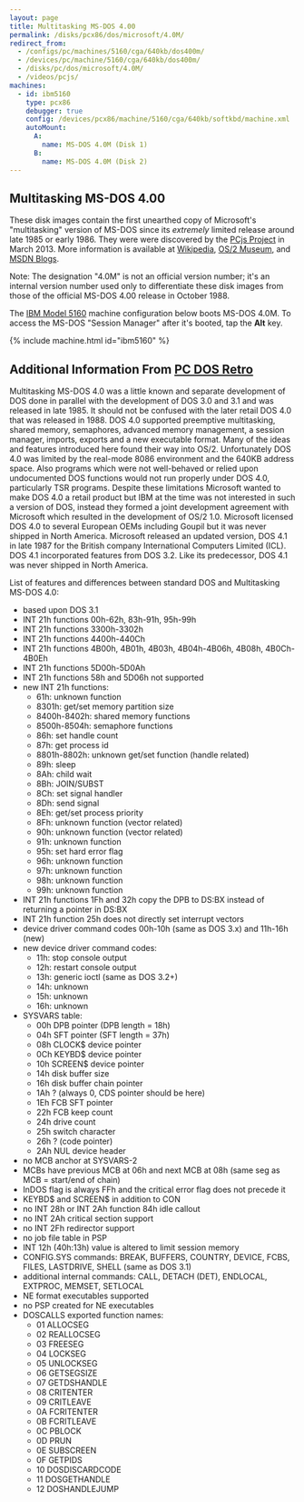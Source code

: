 ```yaml
---
layout: page
title: Multitasking MS-DOS 4.00
permalink: /disks/pcx86/dos/microsoft/4.0M/
redirect_from:
  - /configs/pc/machines/5160/cga/640kb/dos400m/
  - /devices/pc/machine/5160/cga/640kb/dos400m/
  - /disks/pc/dos/microsoft/4.0M/
  - /videos/pcjs/
machines:
  - id: ibm5160
    type: pcx86
    debugger: true
    config: /devices/pcx86/machine/5160/cga/640kb/softkbd/machine.xml
    autoMount:
      A:
        name: MS-DOS 4.0M (Disk 1)
      B:
        name: MS-DOS 4.0M (Disk 2)
---
```


Multitasking MS-DOS 4.00
------------------------

These disk images contain the first unearthed copy of Microsoft's "multitasking" version of MS-DOS
since its *extremely* limited release around late 1985 or early 1986.  They were were discovered by the
[PCjs Project](/pubs/about/) in March 2013.  More information is available at
[Wikipedia](http://en.wikipedia.org/wiki/Multi-tasking_MS-DOS_4.0),
[OS/2 Museum](http://www.os2museum.com/wp/?p=1769), and
[MSDN Blogs](http://blogs.msdn.com/b/larryosterman/archive/2004/03/22/94209.aspx).

Note: The designation "4.0M" is not an official version number; it's an internal version number used only to
differentiate these disk images from those of the official MS-DOS 4.00 release in October 1988.

The [IBM Model 5160](/devices/pcx86/machine/) machine configuration below boots MS-DOS 4.0M.  To access the MS-DOS
"Session Manager" after it's booted, tap the **Alt** key.

{% include machine.html id="ibm5160" %}

Additional Information From [PC DOS Retro](https://sites.google.com/site/pcdosretro/multitaskingdos4)
---

Multitasking MS-DOS 4.0 was a little known and separate development of DOS done in parallel with the development
of DOS 3.0 and 3.1 and was released in late 1985.  It should not be confused with the later retail DOS 4.0 that was
released in 1988.  DOS 4.0 supported preemptive multitasking, shared memory, semaphores, advanced memory management,
a session manager, imports, exports and a new executable format.  Many of the ideas and features introduced here found
their way into OS/2.  Unfortunately DOS 4.0 was limited by the real-mode 8086 environment and the 640KB address space.
Also programs which were not well-behaved or relied upon undocumented DOS functions would not run properly under
DOS 4.0, particularly TSR programs.  Despite these limitations Microsoft wanted to make DOS 4.0 a retail product but
IBM at the time was not interested in such a version of DOS, instead they formed a joint development agreement with
Microsoft which resulted in the development of OS/2 1.0.  Microsoft licensed DOS 4.0 to several European OEMs including
Goupil but it was never shipped in North America.  Microsoft released an updated version, DOS 4.1 in late 1987 for
the British company International Computers Limited (ICL).  DOS 4.1 incorporated features from DOS 3.2.  Like its
predecessor, DOS 4.1 was never shipped in North America.
 
List of features and differences between standard DOS and Multitasking MS-DOS 4.0:

* based upon DOS 3.1
* INT 21h functions 00h-62h, 83h-91h, 95h-99h
* INT 21h functions 3300h-3302h
* INT 21h functions 4400h-440Ch
* INT 21h functions 4B00h, 4B01h, 4B03h, 4B04h-4B06h, 4B08h, 4B0Ch-4B0Eh
* INT 21h functions 5D00h-5D0Ah
* INT 21h functions 58h and 5D06h not supported
* new INT 21h functions:
	* 61h: unknown function
	* 8301h: get/set memory partition size
	* 8400h-8402h: shared memory functions
	* 8500h-8504h: semaphore functions
	* 86h: set handle count
	* 87h: get process id
	* 8801h-8802h: unknown get/set function (handle related)
	* 89h: sleep
	* 8Ah: child wait
	* 8Bh: JOIN/SUBST
	* 8Ch: set signal handler
	* 8Dh: send signal
	* 8Eh: get/set process priority
	* 8Fh: unknown function (vector related)
	* 90h: unknown function (vector related)
	* 91h: unknown function
	* 95h: set hard error flag
	* 96h: unknown function
	* 97h: unknown function
	* 98h: unknown function
	* 99h: unknown function
* INT 21h functions 1Fh and 32h copy the DPB to DS:BX instead of returning a pointer in DS:BX
* INT 21h function 25h does not directly set interrupt vectors
* device driver command codes 00h-10h (same as DOS 3.x) and 11h-16h (new)
* new device driver command codes:
	* 11h: stop console output
	* 12h: restart console output
	* 13h: generic ioctl (same as DOS 3.2+)
	* 14h: unknown
	* 15h: unknown
	* 16h: unknown
* SYSVARS table:
	* 00h DPB pointer (DPB length = 18h)
	* 04h SFT pointer (SFT length = 37h)
	* 08h CLOCK$ device pointer
	* 0Ch KEYBD$ device pointer
	* 10h SCREEN$ device pointer
	* 14h disk buffer size
	* 16h disk buffer chain pointer
	* 1Ah ? (always 0, CDS pointer should be here)
	* 1Eh FCB SFT pointer
	* 22h FCB keep count
	* 24h drive count
	* 25h switch character
	* 26h ? (code pointer)
	* 2Ah NUL device header
* no MCB anchor at SYSVARS-2
* MCBs have previous MCB at 06h and next MCB at 08h (same seg as MCB = start/end of chain)
* InDOS flag is always FFh and the critical error flag does not precede it
* KEYBD$ and SCREEN$ in addition to CON
* no INT 28h or INT 2Ah function 84h idle callout
* no INT 2Ah critical section support
* no INT 2Fh redirector support
* no job file table in PSP
* INT 12h (40h:13h) value is altered to limit session memory
* CONFIG.SYS commands: BREAK, BUFFERS, COUNTRY, DEVICE, FCBS, FILES, LASTDRIVE, SHELL (same as DOS 3.1)
* additional internal commands: CALL, DETACH (DET), ENDLOCAL, EXTPROC, MEMSET, SETLOCAL
* NE format executables supported
* no PSP created for NE executables
* DOSCALLS exported function names:
	* 01 ALLOCSEG
	* 02 REALLOCSEG
	* 03 FREESEG
	* 04 LOCKSEG
	* 05 UNLOCKSEG
	* 06 GETSEGSIZE
	* 07 GETDSHANDLE
	* 08 CRITENTER
	* 09 CRITLEAVE
	* 0A FCRITENTER
	* 0B FCRITLEAVE
	* 0C PBLOCK
	* 0D PRUN
	* 0E SUBSCREEN
	* 0F GETPIDS
	* 10 DOSDISCARDCODE
	* 11 DOSGETHANDLE
	* 12 DOSHANDLEJUMP

